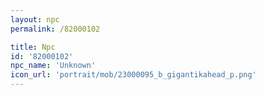 ```yaml
---
layout: npc
permalink: /82000102

title: Npc
id: '82000102'
npc_name: 'Unknown'
icon_url: 'portrait/mob/23000095_b_gigantikahead_p.png'
---
```

